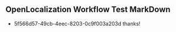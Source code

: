 ## OpenLocalization Workflow Test MarkDown
* 5f566d57-49cb-4eec-8203-0c9f003a203d 
thanks!<!--HONumber=Jul16_HO2-->